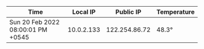 | Time     | Local IP | Public IP | Temperature |
| ----------- | ----------- | ----------- | ----------- |
| Sun 20 Feb 2022 08:00:01 PM +0545      | 10.0.2.133     | 122.254.86.72  | 48.3° |
